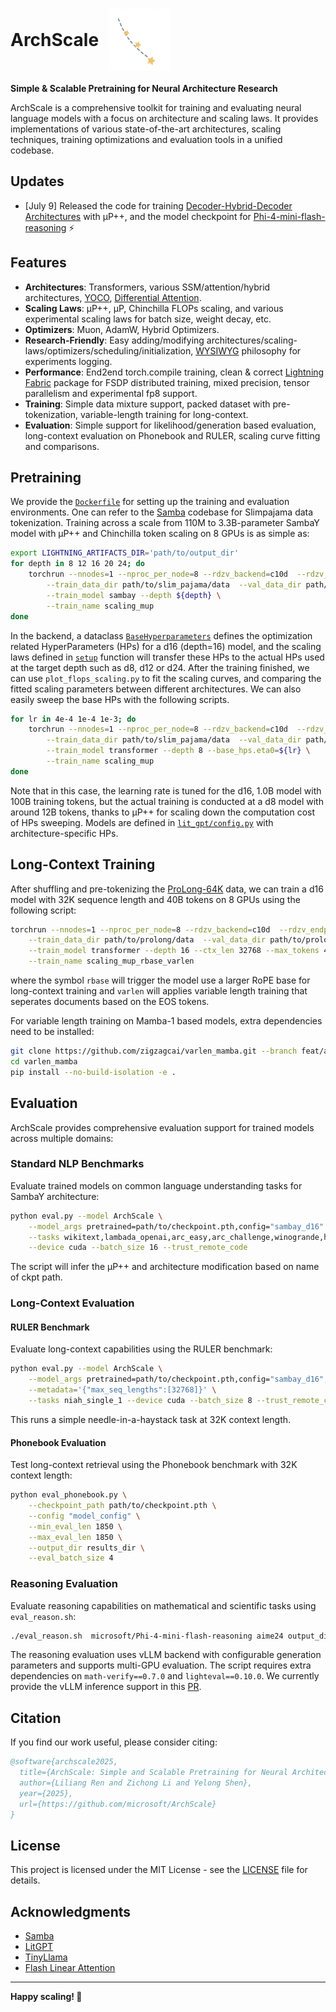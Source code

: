 
<h1 align="left" style="display: flex; align-items: center;">
  ArchScale
  <img src="assets/shooting_stars.png" alt="ArchScale Logo" width="100" style="margin-left: 16px; vertical-align: middle;"/>
</h1>


**Simple & Scalable Pretraining for Neural Architecture Research**

ArchScale is a comprehensive toolkit for training and evaluating neural language models with a focus on architecture and scaling laws. It provides implementations of various state-of-the-art architectures, scaling techniques, training optimizations and evaluation tools in a unified codebase.


## Updates
- [July 9] Released the code for training [Decoder-Hybrid-Decoder Architectures](https://aka.ms/flashreasoning-paper) with μP++, and the model checkpoint for [Phi-4-mini-flash-reasoning](https://huggingface.co/microsoft/Phi-4-mini-flash-reasoning) ⚡

## Features

- **Architectures**: Transformers, various SSM/attention/hybrid architectures, [YOCO](https://arxiv.org/abs/2405.05254), [Differential Attention](https://arxiv.org/pdf/2410.05258).
- **Scaling Laws**: μP++, μP, Chinchilla FLOPs scaling, and various experimental scaling laws for batch size, weight decay, etc.
- **Optimizers**: Muon, AdamW, Hybrid Optimizers.
- **Research-Friendly**: Easy adding/modifying architectures/scaling-laws/optimizers/scheduling/initialization, [WYSIWYG](https://en.wikipedia.org/wiki/WYSIWYG) philosophy for experiments logging. 
- **Performance**: End2end torch.compile training, clean & correct [Lightning Fabric](https://github.com/Lightning-AI/pytorch-lightning) package for FSDP distributed training, mixed precision, tensor parallelism and experimental fp8 support.
- **Training**: Simple data mixture support, packed dataset with pre-tokenization, variable-length training for long-context.
- **Evaluation**: Simple support for likelihood/generation based evaluation, long-context evaluation on Phonebook and RULER, scaling curve fitting and comparisons.

## Pretraining

We provide the [`Dockerfile`](Dockerfile) for setting up the training and evaluation environments. One can refer to the [Samba](https://github.com/microsoft/Samba/?tab=readme-ov-file#data-preparation) codebase for Slimpajama data tokenization. Training across a scale from 110M to 3.3B-parameter SambaY model with μP++ and Chinchilla token scaling on 8 GPUs is as simple as:

```bash
export LIGHTNING_ARTIFACTS_DIR='path/to/output_dir'
for depth in 8 12 16 20 24; do
    torchrun --nnodes=1 --nproc_per_node=8 --rdzv_backend=c10d  --rdzv_endpoint=${MASTER_ADDR}:${MASTER_PORT} pretrain.py \
        --train_data_dir path/to/slim_pajama/data  --val_data_dir path/to/slim_pajama/data \
        --train_model sambay --depth ${depth} \
        --train_name scaling_mup
done
```

In the backend, a dataclass [`BaseHyperparameters`](pretrain.py#L44) defines the optimization related HyperParameters (HPs) for a d16 (depth=16) model, and the scaling laws defined in [`setup`](pretrain.py#L129) function will transfer these HPs to the actual HPs used at the target depth such as d8, d12 or d24. After the training finished, we can use `plot_flops_scaling.py` to fit the scaling curves, and comparing the fitted scaling parameters between different architectures. We can also easily sweep the base HPs with the following scripts.

```bash
for lr in 4e-4 1e-4 1e-3; do
    torchrun --nnodes=1 --nproc_per_node=8 --rdzv_backend=c10d  --rdzv_endpoint=${MASTER_ADDR}:${MASTER_PORT} pretrain.py \
        --train_data_dir path/to/slim_pajama/data  --val_data_dir path/to/slim_pajama/data \
        --train_model transformer --depth 8 --base_hps.eta0=${lr} \
        --train_name scaling_mup
done
```
Note that in this case, the learning rate is tuned for the d16, 1.0B model with 100B training tokens, but the actual training is conducted at a d8 model with around 12B tokens, thanks to μP++ for scaling down the computation cost of HPs sweeping. Models are defined in [`lit_gpt/config.py`](lit_gpt/config.py) with architecture-specific HPs.


## Long-Context Training

After shuffling and pre-tokenizing the [ProLong-64K](https://huggingface.co/datasets/princeton-nlp/prolong-data-64K) data, we can train a d16 model with 32K sequence length and 40B tokens on 8 GPUs using the following script:  
```bash
torchrun --nnodes=1 --nproc_per_node=8 --rdzv_backend=c10d  --rdzv_endpoint=${MASTER_ADDR}:${MASTER_PORT} pretrain.py \
    --train_data_dir path/to/prolong/data  --val_data_dir path/to/prolong/data \
    --train_model transformer --depth 16 --ctx_len 32768 --max_tokens 4e10 \
    --train_name scaling_mup_rbase_varlen
```
where the symbol `rbase` will trigger the model use a larger RoPE base for long-context training and `varlen` will applies variable length training that seperates documents based on the EOS tokens.

For variable length training on Mamba-1 based models, extra dependencies need to be installed:

```bash
git clone https://github.com/zigzagcai/varlen_mamba.git --branch feat/add-cu_seqlens
cd varlen_mamba
pip install --no-build-isolation -e .
```

## Evaluation

ArchScale provides comprehensive evaluation support for trained models across multiple domains:

### Standard NLP Benchmarks

Evaluate trained models on common language understanding tasks for SambaY architecture:

```bash
python eval.py --model ArchScale \
    --model_args pretrained=path/to/checkpoint.pth,config="sambay_d16" \
    --tasks wikitext,lambada_openai,arc_easy,arc_challenge,winogrande,hellaswag,piqa,social_iqa \
    --device cuda --batch_size 16 --trust_remote_code
```
The script will infer the μP++ and architecture modification based on name of ckpt path.

### Long-Context Evaluation

#### RULER Benchmark
Evaluate long-context capabilities using the RULER benchmark:

```bash
python eval.py --model ArchScale \
    --model_args pretrained=path/to/checkpoint.pth,config="sambay_d16",max_length=32768,tokenizer=Orkhan/llama-2-7b-absa \
    --metadata='{"max_seq_lengths":[32768]}' \
    --tasks niah_single_1 --device cuda --batch_size 8 --trust_remote_code
```

This runs a simple needle-in-a-haystack task at 32K context length.

#### Phonebook Evaluation
Test long-context retrieval using the Phonebook benchmark with 32K context length:

```bash
python eval_phonebook.py \
    --checkpoint_path path/to/checkpoint.pth \
    --config "model_config" \
    --min_eval_len 1850 \
    --max_eval_len 1850 \
    --output_dir results_dir \
    --eval_batch_size 4
```

### Reasoning Evaluation

Evaluate reasoning capabilities on mathematical and scientific tasks using `eval_reason.sh`:

```bash
./eval_reason.sh  microsoft/Phi-4-mini-flash-reasoning aime24 output_dir
```

The reasoning evaluation uses vLLM backend with configurable generation parameters and supports multi-GPU evaluation. The script requires extra dependencies on `math-verify==0.7.0` and `lighteval==0.10.0`. We currently provide the vLLM inference support in this [PR](https://github.com/vllm-project/vllm/pull/20702).

## Citation

If you find our work useful, please consider citing:

```bibtex
@software{archscale2025,
  title={ArchScale: Simple and Scalable Pretraining for Neural Architecture Research},
  author={Liliang Ren and Zichong Li and Yelong Shen},
  year={2025},
  url={https://github.com/microsoft/ArchScale}
}
```

## License

This project is licensed under the MIT License - see the [LICENSE](LICENSE) file for details.

## Acknowledgments

- [Samba](https://github.com/microsoft/Samba/)
- [LitGPT](https://github.com/Lightning-AI/litgpt)
- [TinyLlama](https://github.com/jzhang38/TinyLlama)
- [Flash Linear Attention](https://github.com/fla-org/flash-linear-attention)

---

**Happy scaling! 🚀**
